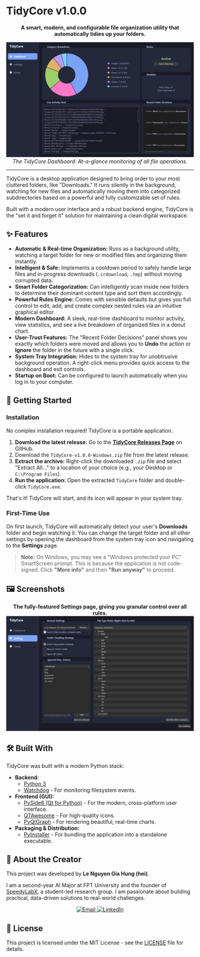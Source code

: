 # TidyCore v1.0.0

<div align="center">

**A smart, modern, and configurable file organization utility that automatically tidies up your folders.**

![TidyCore Dashboard Screenshot](https://raw.githubusercontent.com/hei1sme/TidyCore/main/assets/dashboard.png)
_The TidyCore Dashboard: At-a-glance monitoring of all file operations._

</div>

---

TidyCore is a desktop application designed to bring order to your most cluttered folders, like "Downloads." It runs silently in the background, watching for new files and automatically moving them into categorized subdirectories based on a powerful and fully customizable set of rules.

Built with a modern user interface and a robust backend engine, TidyCore is the "set it and forget it" solution for maintaining a clean digital workspace.

## ✨ Features

*   **Automatic & Real-time Organization:** Runs as a background utility, watching a target folder for new or modified files and organizing them instantly.
*   **Intelligent & Safe:** Implements a cooldown period to safely handle large files and in-progress downloads (`.crdownload`, `.tmp`) without moving corrupted data.
*   **Smart Folder Categorization:** Can intelligently scan inside new folders to determine their dominant content type and sort them accordingly.
*   **Powerful Rules Engine:** Comes with sensible defaults but gives you full control to edit, add, and create complex nested rules via an intuitive graphical editor.
*   **Modern Dashboard:** A sleek, real-time dashboard to monitor activity, view statistics, and see a live breakdown of organized files in a donut chart.
*   **User-Trust Features:** The "Recent Folder Decisions" panel shows you exactly which folders were moved and allows you to **Undo** the action or **Ignore** the folder in the future with a single click.
*   **System Tray Integration:** Hides to the system tray for unobtrusive background operation. A right-click menu provides quick access to the dashboard and exit controls.
*   **Startup on Boot:** Can be configured to launch automatically when you log in to your computer.

## 🚀 Getting Started

### Installation

No complex installation required! TidyCore is a portable application.

1.  **Download the latest release:** Go to the [**TidyCore Releases Page**](https://github.com/hei1sme/TidyCore/releases) on GitHub.
2.  Download the `TidyCore-v1.0.0-Windows.zip` file from the latest release.
3.  **Extract the archive:** Right-click the downloaded `.zip` file and select "Extract All..." to a location of your choice (e.g., your Desktop or `C:\Program Files`).
4.  **Run the application:** Open the extracted `TidyCore` folder and double-click `TidyCore.exe`.

That's it! TidyCore will start, and its icon will appear in your system tray.

### First-Time Use

On first launch, TidyCore will automatically detect your user's **Downloads** folder and begin watching it. You can change the target folder and all other settings by opening the dashboard from the system tray icon and navigating to the **Settings** page.

> **Note:** On Windows, you may see a "Windows protected your PC" SmartScreen prompt. This is because the application is not code-signed. Click **"More info"** and then **"Run anyway"** to proceed.

## 🖼️ Screenshots

<div align="center">

**The fully-featured Settings page, giving you granular control over all rules.**
![TidyCore Settings Screenshot](https://raw.githubusercontent.com/hei1sme/TidyCore/main/assets/settings.png)

</div>

## 🛠️ Built With

TidyCore was built with a modern Python stack:

*   **Backend:**
    *   [Python 3](https://www.python.org/)
    *   [Watchdog](https://github.com/gorakhargosh/watchdog) - For monitoring filesystem events.
*   **Frontend (GUI):**
    *   [PySide6 (Qt for Python)](https://www.qt.io/qt-for-python) - For the modern, cross-platform user interface.
    *   [QTAwesome](https://github.com/spyder-ide/qtawesome) - For high-quality icons.
    *   [PyQtGraph](https://www.pyqtgraph.org/) - For rendering beautiful, real-time charts.
*   **Packaging & Distribution:**
    *   [PyInstaller](https://www.pyinstaller.org/) - For bundling the application into a standalone executable.

## 👤 About the Creator

This project was developed by **Le Nguyen Gia Hung (hei)**.

I am a second-year AI Major at FPT University and the founder of [SpeedyLabX](https://github.com/SpeedyLabX), a student-led research group. I am passionate about building practical, data-driven solutions to real-world challenges.

<p align="center">
  <a href="mailto:heiontheway@gmail.com">
    <img src="https://img.shields.io/badge/Email-D14836?style=for-the-badge&logo=gmail&logoColor=white" alt="Email"/>
  </a>
  <a href="https://linkedin.com/in/le-nguyen-gia-hung" target="_blank">
    <img src="https://img.shields.io/badge/LinkedIn-0077B5?style=for-the-badge&logo=linkedin&logoColor=white" alt="LinkedIn"/>
  </a>
</p>

## 📜 License

This project is licensed under the MIT License - see the [LICENSE](LICENSE) file for details.